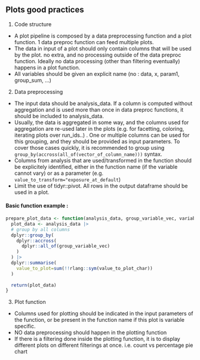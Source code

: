 ## Plots good practices

1.  Code structure

-   A plot pipeline is composed by a data preprocessing function and a plot function. 1 data preproc function can feed multiple plots.
-   The data in input of a plot should only contain columns that will be used by the plot. no extra, and no processing outside of the data preproc function. Ideally no data processing (other than filtering eventually) happens in a plot function.
-  All variables should be given an explicit name (no : data, x, param1, group_sum, ...)

2.  Data preprocessing

-   The input data should be analysis_data. If a column is computed without aggregation and is used more than once in data preproc functions, it should be included to analysis_data.
-   Usually, the data is aggregated in some way, and the columns used for aggregation are re-used later in the plots (e.g. for facetting, coloring, iterating plots over run_ids..) . One or multiple columns can be used for this grouping, and they should be provided as input parameters. To cover those cases quickly, it is recommended to group using `group_by(accross(all_of(vector_of_column_name)))` syntax.
-   Columns from analysis that are used/transformed in the function should be explicitely identified, either in the function name (if the variable cannot vary) or as a parameter (e.g. `value_to_transform="exposure_at_default`)  
-   Limit the use of tidyr::pivot. All rows in the output dataframe should be used in a plot.

#### Basic function example : 
``` r
prepare_plot_data <- function(analysis_data, group_variable_vec, variable_to_transform){
  plot_data <- analysis_data |>
  # group by all columns
  dplyr::group_by(
    dplyr::accross(
      dplyr::all_of(group_variable_vec)
    )
  ) |>
  dplyr::summarise(
    value_to_plot=sum(!!rlang::sym(value_to_plot_char))
  )
  
  return(plot_data)
}
```

3.  Plot function

-   Columns used for plotting should be indicated in the input parameters of the function, or be present in the function name if this plot is variable specific.
-   NO data preprocessing should happen in the plotting function
-   If there is a filtering done inside the plotting function, it is to display different plots on different filterings at once. i.e. count vs percentage pie chart

